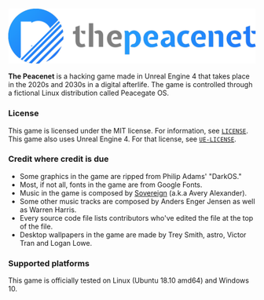 ![Peacenet logo](/Readme/The%20Peacenet%20Logo%20Gray.png)

**The Peacenet** is a hacking game made in Unreal Engine 4 that takes place in the 2020s and 2030s in a digital afterlife. The game is controlled through a fictional Linux distribution called Peacegate OS.

### License

This game is licensed under the MIT license. For information, see [`LICENSE`](LICENSE). This game also uses Unreal Engine 4. For that license, see [`UE-LICENSE`](UE-LICENSE).

### Credit where credit is due

 - Some graphics in the game are ripped from Philip Adams' "DarkOS."
 - Most, if not all, fonts in the game are from Google Fonts.
 - Music in the game is composed by [Sovereign](https://www.youtube.com/user/xArcticxSilence) (a.k.a Avery Alexander).
 - Some other music tracks are composed by Anders Enger Jensen as well as Warren Harris.
 - Every source code file lists contributors who've edited the file at the top of the file.
 - Desktop wallpapers in the game are made by Trey Smith, astro, Victor Tran and Logan Lowe.

### Supported platforms

This game is officially tested on Linux (Ubuntu 18.10 amd64) and Windows 10.
